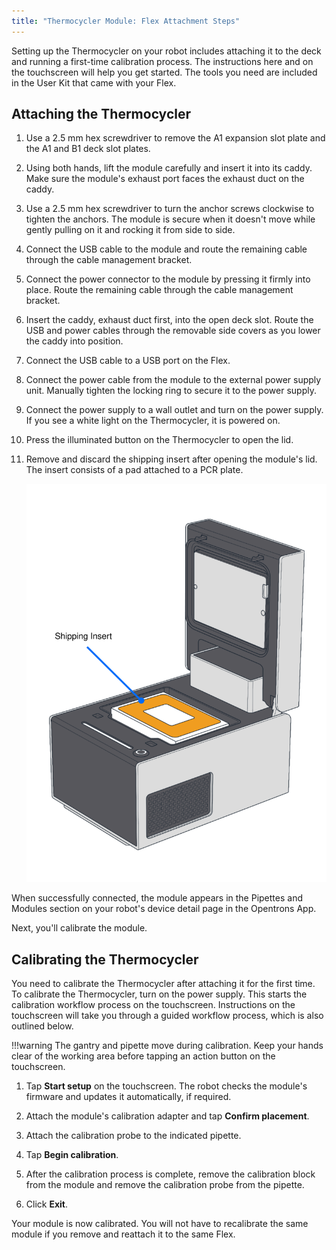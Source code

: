 ```yaml
---
title: "Thermocycler Module: Flex Attachment Steps"
---
```


Setting up the Thermocycler on your robot includes attaching it to the deck and running a first-time calibration process. The instructions here and on the touchscreen will help you get started. The tools you need are included in the User Kit that came with your Flex.

## Attaching the Thermocycler

<div class="instruction-list" markdown>

1. Use a 2.5 mm hex screwdriver to remove the A1 expansion slot plate and the A1 and B1 deck slot plates.

2. Using both hands, lift the module carefully and insert it into its caddy. Make sure the module's exhaust port faces the exhaust duct on the caddy.

3. Use a 2.5 mm hex screwdriver to turn the anchor screws clockwise to tighten the anchors. The module is secure when it doesn't move while gently pulling on it and rocking it from side to side.

4. Connect the USB cable to the module and route the remaining cable through the cable management bracket.

5. Connect the power connector to the module by pressing it firmly into place. Route the remaining cable through the cable management bracket.

6. Insert the caddy, exhaust duct first, into the open deck slot. Route the USB and power cables through the removable side covers as you lower the caddy into position.

7. Connect the USB cable to a USB port on the Flex.

8. Connect the power cable from the module to the external power supply unit. Manually tighten the locking ring to secure it to the power supply.

9. Connect the power supply to a wall outlet and turn on the power supply. If you see a white light on the Thermocycler, it is powered on. 

10. Press the illuminated button on the Thermocycler to open the lid.

11. Remove and discard the shipping insert after opening the module's lid. The insert consists of a pad attached to a PCR plate.

    ![Thermocycler shipping insert](images/shipping-insert.svg)

</div>

When successfully connected, the module appears in the Pipettes and Modules section on your robot's device detail page in the Opentrons App.

Next, you'll calibrate the module.

## Calibrating the Thermocycler

You need to calibrate the Thermocycler after attaching it for the first time. To calibrate the Thermocycler, turn on the power supply. This starts the calibration workflow process on the touchscreen. Instructions on the touchscreen will take you through a guided workflow process, which is also outlined below.

!!!warning
    The gantry and pipette move during calibration. Keep your hands clear of the working area before tapping an action button on the touchscreen.

<div class="instruction-list" markdown>

1. Tap **Start setup** on the touchscreen. The robot checks the module's firmware and updates it automatically, if required.

2. Attach the module's calibration adapter and tap **Confirm placement**.

3. Attach the calibration probe to the indicated pipette.

4. Tap **Begin calibration**.

5. After the calibration process is complete, remove the calibration block from the module and remove the calibration probe from the pipette.

6. Click **Exit**.

</div>

Your module is now calibrated. You will not have to recalibrate the same module if you remove and reattach it to the same Flex.
